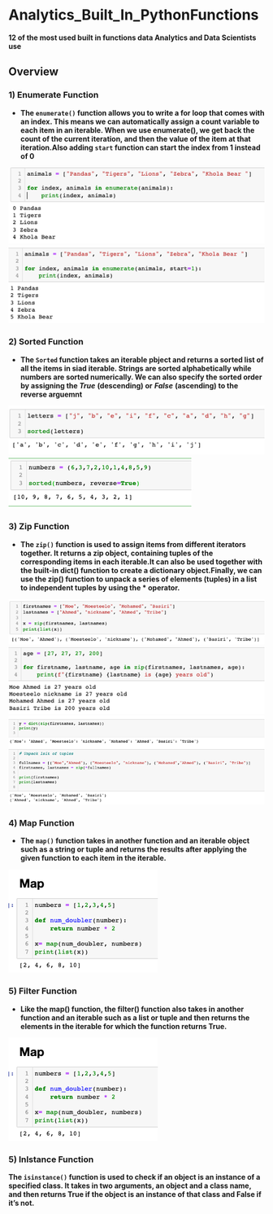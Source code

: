 # Analytics_Built_In_PythonFunctions
**12 of the most used built in functions data Analytics and Data Scientists use**

## Overview 

### 1) Enumerate Function 
- **The `enumerate()` function allows you to write a for loop that comes with an index. This means we can automatically assign a count variable to each item in an iterable. When we use enumerate(), we get back the count of the current iteration, and then the value of the item at that iteration.Also adding `start` function can start the index from 1 instead of 0**

<img src="img/Enumerate.png">
<img src="img/Enumerate with start.png">

### 2) Sorted Function

- **The `Sorted` function takes an iterable pbject and returns a sorted list of all the items in siad iterable. Strings are sorted alphabetically while numbers are sorted numerically. We can also specify the sorted order by assigning the ***True***** **(descending) or** ***False*** **(ascending) to the reverse arguemnt**

<img src="img/sorted.png">
<img src="img/sorted numbers.png">



### 3) Zip Function

- **The `zip()` function is used to assign items from different iterators together. It returns a zip object, containing tuples of the corresponding items in each iterable.It can also be used together with the built-in dict() function to create a dictionary object.Finally, we can use the zip() function to unpack a series of elements (tuples) in a list to independent tuples by using the * operator.**

<img src="img/zip.png">
<img src="img/zip 1.png">
<img src="img/zip 3.png">

### 4) Map Function

- **The `map()` function takes in another function and an iterable object such as a string or tuple and returns the results after applying the given function to each item in the iterable.** 

<img src= "img/map.png">


### 5) Filter Function

- **Like the map() function, the filter() function also takes in another function and an iterable such as a list or tuple and then returns the elements in the iterable for which the function returns True.**

<img src= "img/map.png">

### 5) InIstance Function

**The `isinstance()` function is used to check if an object is an instance of a specified class. It takes in two arguments, an object and a class name, and then returns True if the object is an instance of that class and False if it’s not.**

